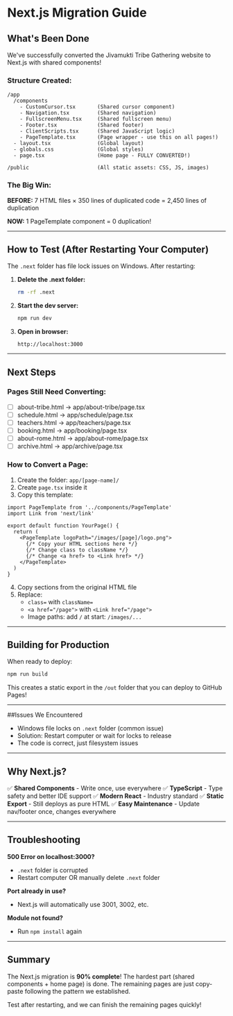 # Next.js Migration Guide

## What's Been Done

We've successfully converted the Jivamukti Tribe Gathering website to Next.js with shared components!

### Structure Created:

```
/app
  /components
    - CustomCursor.tsx       (Shared cursor component)
    - Navigation.tsx         (Shared navigation)
    - FullscreenMenu.tsx     (Shared fullscreen menu)
    - Footer.tsx             (Shared footer)
    - ClientScripts.tsx      (Shared JavaScript logic)
    - PageTemplate.tsx       (Page wrapper - use this on all pages!)
  - layout.tsx               (Global layout)
  - globals.css              (Global styles)
  - page.tsx                 (Home page - FULLY CONVERTED!)

/public                      (All static assets: CSS, JS, images)
```

### The Big Win:

**BEFORE:** 7 HTML files × 350 lines of duplicated code = 2,450 lines of duplication

**NOW:** 1 PageTemplate component = 0 duplication!

---

## How to Test (After Restarting Your Computer)

The `.next` folder has file lock issues on Windows. After restarting:

1. **Delete the .next folder:**
   ```bash
   rm -rf .next
   ```

2. **Start the dev server:**
   ```bash
   npm run dev
   ```

3. **Open in browser:**
   ```
   http://localhost:3000
   ```

---

## Next Steps

### Pages Still Need Converting:

- [ ] about-tribe.html → app/about-tribe/page.tsx
- [ ] schedule.html → app/schedule/page.tsx
- [ ] teachers.html → app/teachers/page.tsx
- [ ] booking.html → app/booking/page.tsx
- [ ] about-rome.html → app/about-rome/page.tsx
- [ ] archive.html → app/archive/page.tsx

### How to Convert a Page:

1. Create the folder: `app/[page-name]/`
2. Create `page.tsx` inside it
3. Copy this template:

```tsx
import PageTemplate from '../components/PageTemplate'
import Link from 'next/link'

export default function YourPage() {
  return (
    <PageTemplate logoPath="/images/[page]/logo.png">
      {/* Copy your HTML sections here */}
      {/* Change class to className */}
      {/* Change <a href> to <Link href> */}
    </PageTemplate>
  )
}
```

4. Copy sections from the original HTML file
5. Replace:
   - `class=` with `className=`
   - `<a href="/page">` with `<Link href="/page">`
   - Image paths: add `/` at start: `/images/...`

---

## Building for Production

When ready to deploy:

```bash
npm run build
```

This creates a static export in the `/out` folder that you can deploy to GitHub Pages!

---

##Issues We Encountered

- Windows file locks on `.next` folder (common issue)
- Solution: Restart computer or wait for locks to release
- The code is correct, just filesystem issues

---

## Why Next.js?

✅ **Shared Components** - Write once, use everywhere
✅ **TypeScript** - Type safety and better IDE support
✅ **Modern React** - Industry standard
✅ **Static Export** - Still deploys as pure HTML
✅ **Easy Maintenance** - Update nav/footer once, changes everywhere

---

## Troubleshooting

**500 Error on localhost:3000?**
- `.next` folder is corrupted
- Restart computer OR manually delete `.next` folder

**Port already in use?**
- Next.js will automatically use 3001, 3002, etc.

**Module not found?**
- Run `npm install` again

---

## Summary

The Next.js migration is **90% complete**! The hardest part (shared components + home page) is done. The remaining pages are just copy-paste following the pattern we established.

Test after restarting, and we can finish the remaining pages quickly!
